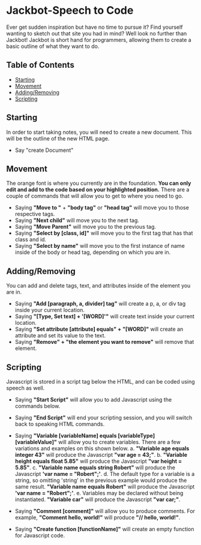 Jackbot-Speech to Code
=======================
Ever get sudden inspiration but have no time to pursue it? Find yourself wanting to sketch out that site you had in mind? Well look no further than Jackbot! Jackbot is short hand for programmers, allowing them to create a basic outline of what they want to do.

Table of Contents
-----------------
- [Starting](#starting)
- [Movement](#movement)
- [Adding/Removing](#adding/removing)
- [Scripting](#scripting)
  
Starting
--------
 In order to start taking notes, you will need to create a new document. This will be the outline of the new HTML page.
  - Say "create Document"


Movement
--------
The orange font is where you currently are in the foundation. **You can only edit and add to the code based on your highlighted position.** There are a couple of commands that will allow you to get to where you need to go.
- Saying **"Move to "** + **"body tag"** or **"head tag"** will move you to those respective tags.
- Saying **"Next child"** will move you to the next tag.
- Saying **"Move Parent"** will move you to the previous tag.
- Saying **"Select by [class, id]"** will move you to the first tag that has that class and id.
- Saying **"Select by name"** will move you to the first instance of name inside of the body or head tag, depending on which you are in. 

Adding/Removing
---------------
You can add and delete tags, text, and attributes inside of the element you are in.
- Saying **"Add [paragraph, a, divider] tag"** will create a p, a, or div tag inside your current location.
- Saying **"[Type, Set text] + '[WORD]'"** will create text inside your current location.
- Saying **"Set attribute [attribute] equals" + "[WORD]"** will create an attribute and set its value to the text.
- Saying **"Remove" + "the element you want to remove"** will remove that element.

Scripting
---------
Javascript is stored in a script tag below the HTML, and can be coded using speech as well.
- Saying **"Start Script"** will allow you to add Javascript using the commands below.
- Saying **"End Script"** will end your scripting session, and you will switch back to speaking HTML commands.

- Saying **"Variable [variableName] equals [variableType] [variableValue]"** will allow you to create variables. There are a few variations and examples on this shown below.
a. **"Variable age equals integer 43"** will produce the Javascript **"var age = 43;"**.
b. **"Variable height equals float 5.85"** will produce the Javascript **"var height = 5.85"**.
c. **"Variable name equals string Robert"** will produce the Javascript **'var name = "Robert";'**.
d. The default type for a variable is a string, so omitting 'string' in the previous example would produce the same result. **"Variable name equals Robert"** will produce the Javascript **'var name = "Robert";'**.
e. Variables may be declared without being instantiated. **"Variable car"** will produce the Javascript **"var car;"**.

- Saying **"Comment [comment]"** will allow you to produce comments. For example, **"Comment hello, world!"** will produce **"// hello, world!"**.

- Saying **"Create function [functionName]"** will create an empty function for Javascript code.
